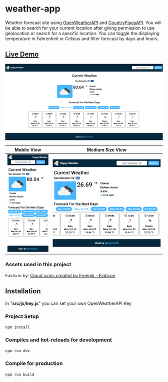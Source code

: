 # weather-app

Weather forecast site using [OpenWeatherAPI](https://openweathermap.org/) and [CountryFlagsAPI](https://www.countryflagsapi.com/). You will be able to search for your current location after giving permission to use geolocation or search for a specific location. You can toggle the displaying temperature in Fahrenheit or Celsius and filter forecast by days and hours.

## [Live Demo](https://aviscad.github.io/weather-app/)

![main-view](https://github.com/Aviscad/weather-app/blob/main/src/assets/preview/main-fullsize.png)

| Mobile View                                                                                                   | Medium Size View                                                                                |
| ------------------------------------------------------------------------------------------------------------- | ----------------------------------------------------------------------------------------------- |
| <img src="https://github.com/Aviscad/weather-app/blob/main/src/assets/preview/main-mobile.png" width="300px"> | <img src="https://github.com/Aviscad/weather-app/blob/main/src/assets/preview/main-medium.png"> |

### Assets used in this project

FavIcon by: <a href="https://www.flaticon.com/free-icons/cloud" title="cloud icons">Cloud icons created by Freepik - Flaticon</a>

## Installation

In "**src/js/key.js**" you can set your own OpenWeatherAPI Key

### Project Setup

```
npm install
```

### Compiles and hot-reloads for development

```
npm run dev
```

### Compile for production

```
npm run build
```
